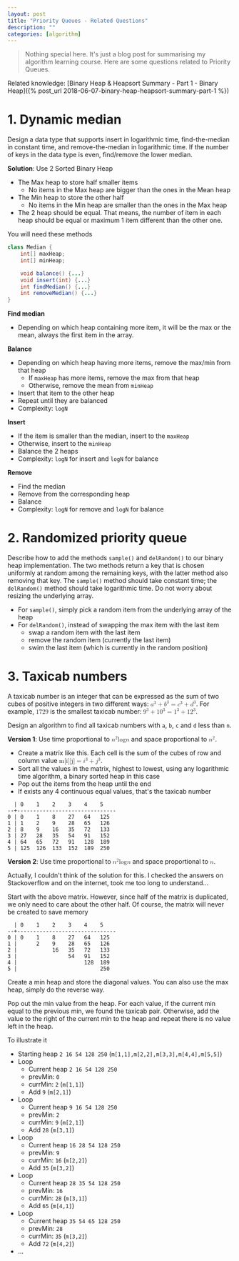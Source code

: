 ```yaml
---
layout: post
title: "Priority Queues - Related Questions"
description: ""
categories: [algorithm]
---
```


> Nothing special here. It's just a blog post for summarising my algorithm learning course. Here are
> some questions related to Priority Queues.

Related knowledge: [Binary Heap & Heapsort Summary - Part 1 - Binary Heap]({% post_url 2018-06-07-binary-heap-heapsort-summary-part-1 %})

# 1. Dynamic median

Design a data type that supports insert in logarithmic time, find-the-median in constant time, and
remove-the-median in logarithmic time. If the number of keys in the data type is even, find/remove
the lower median.

**Solution**: Use 2 Sorted Binary Heap
- The Max heap to store half smaller items
  - No items in the Max heap are bigger than the ones in the Mean heap
- The Min heap to store the other half
  - No items in the Min heap are smaller than the ones in the Max heap
- The 2 heap should be equal. That means, the number of item in each heap should be equal or maximum
  1 item different than the other one.

You will need these methods

```java
class Median {
    int[] maxHeap;
    int[] minHeap;

    void balance() {...}
    void insert(int) {...}
    int findMedian() {...}
    int removeMedian() {...}
}
```

<!-- more -->

**Find median**
- Depending on which heap containing more item, it will be the max or the mean, always the first
  item in the array.

**Balance**
- Depending on which heap having more items, remove the max/min from that heap
  - If `maxHeap` has more items, remove the max from that heap
  - Otherwise, remove the mean from `minHeap`
- Insert that item to the other heap
- Repeat until they are balanced
- Complexity: `logN`

**Insert**
- If the item is smaller than the median, insert to the `maxHeap`
- Otherwise, insert to the `minHeap`
- Balance the 2 heaps
- Complexity: `logN` for insert and `logN` for balance

**Remove**
- Find the median
- Remove from the corresponding heap
- Balance
- Complexity: `logN` for remove and `logN` for balance

# 2. Randomized priority queue

Describe how to add the methods `sample()` and
`delRandom()` to our binary heap implementation. The two methods return
a key that is chosen uniformly at random among the remaining keys, with the latter method also
removing that key. The `sample()` method should take constant time; the
`delRandom()` method should take logarithmic time. Do not worry about
resizing the underlying array.

- For `sample()`, simply pick a random item from the underlying array of the heap
- For `delRandom()`, instead of swapping the max item with the last item
  - swap a random item with the last item
  - remove the random item (currently the last item)
  - swim the last item (which is currently in the random position)

# 3. Taxicab numbers

A taxicab number is an integer that can be expressed as the sum of two cubes of positive integers in
two different ways: <math xmlns="http://www.w3.org/1998/Math/MathML"><msup><mi>a</mi><mn>3</mn></msup><mo>+</mo><msup><mi>b</mi><mn>3</mn></msup><mo>=</mo><msup><mi>c</mi><mn>3</mn></msup><mo>+</mo><msup><mi>d</mi><mn>3</mn></msup></math>.
For example, <math xmlns="http://www.w3.org/1998/Math/MathML"><mi>1729</mi></math> is the
smallest taxicab number: <math xmlns="http://www.w3.org/1998/Math/MathML"><msup><mi>9</mi><mn>3</mn></msup><mo>+</mo><msup><mi>10</mi><mn>3</mn></msup><mo>=</mo><msup><mi>1</mi><mn>3</mn></msup><mo>+</mo><msup><mi>12</mi><mn>3</mn></msup></math>.

Design an algorithm to find all taxicab numbers with `a`, `b`, `c` and `d` less than `n`.

**Version 1**: Use time proportional to <math xmlns="http://www.w3.org/1998/Math/MathML"><msup><mi>n</mi><mn>2</mn></msup><mi>log</mi><mi>n</mi></math>
and space proportional to <math xmlns="http://www.w3.org/1998/Math/MathML"><msup><mi>n</mi><mn>2</mn></msup></math>.

- Create a matrix like this. Each cell is the sum of the cubes of row and column value <math xmlns="http://www.w3.org/1998/Math/MathML"><mi>m[i][j]</mi><mo>=</mo><msup><mi>i</mi><mn>3</mn></msup><mo>+</mo><msup><mi>j</mi><mn>3</mn></msup></math>.
- Sort all the values in the matrix, highest to lowest, using any logarithmic time algorithm, a
  binary sorted heap in this case
- Pop out the items from the heap until the end
- If exists any 4 continuous equal values, that's the taxicab number

```
  | 0    1    2    3    4    5
--+-------------------------------
0 | 0    1    8    27   64   125
1 | 1    2    9    28   65   126
2 | 8    9    16   35   72   133
3 | 27   28   35   54   91   152
4 | 64   65   72   91   128  189
5 | 125  126  133  152  189  250
```

**Version 2**: Use time proportional to <math xmlns="http://www.w3.org/1998/Math/MathML"><msup><mi>n</mi><mn>2</mn></msup><mi>log</mi><mi>n</mi></math>
and space proportional to <math xmlns="http://www.w3.org/1998/Math/MathML"><mi>n</mi></math>.

Actually, I couldn't think of the solution for this. I checked the answers on Stackoverflow and on
the internet, took me too long to understand...

Start with the above matrix. However, since half of the matrix is duplicated, we only need to care
about the other half. Of course, the matrix will never be created to save memory

```
  | 0    1    2    3    4    5
--+-------------------------------
0 | 0    1    8    27   64   125
1 |      2    9    28   65   126
2 |           16   35   72   133
3 |                54   91   152
4 |                     128  189
5 |                          250
```

Create a min heap and store the diagonal values. You can also use the max heap, simply do the
reverse way.

Pop out the min value from the heap. For each value, if
the current min equal to the previous min, we found the taxicab pair. Otherwise, add the value to
the right of the current min to the heap and repeat there is no value left in the heap.

To illustrate it
- Starting heap `2 16 54 128 250` (`m[1,1],m[2,2],m[3,3],m[4,4],m[5,5]`)
- Loop
  - Current heap `2 16 54 128 250`
  - prevMin: `0`
  - currMin: `2` (`m[1,1]`)
  - Add `9` (`m[2,1]`)
- Loop
  - Current heap `9 16 54 128 250`
  - prevMin: `2`
  - currMin: `9` (`m[2,1]`)
  - Add `28` (`m[3,1]`)
- Loop
  - Current heap `16 28 54 128 250`
  - prevMin: `9`
  - currMin: `16` (`m[2,2]`)
  - Add `35` (`m[3,2]`)
- Loop
  - Current heap `28 35 54 128 250`
  - prevMin: `16`
  - currMin: `28` (`m[3,1]`)
  - Add `65` (`m[4,1]`)
- Loop
  - Current heap `35 54 65 128 250`
  - prevMin: `28`
  - currMin: `35` (`m[3,2]`)
  - Add `72` (`m[4,2]`)
- ...

